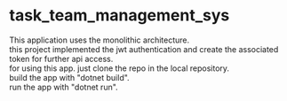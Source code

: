 # task_team_management_sys

This application uses the monolithic architecture.<br/>
this project implemented the jwt authentication and create the associated token for further api access.<br/>
for using this app. just clone the repo in the local repository.<br/>
build the app with "dotnet build".<br/>
run the app with "dotnet run".<br/>

